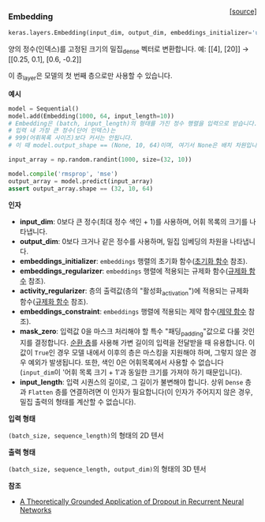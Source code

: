 <span style="float:right;">[[source]](https://github.com/keras-team/keras/blob/master/keras/layers/embeddings.py#L16)</span>
### Embedding

```python
keras.layers.Embedding(input_dim, output_dim, embeddings_initializer='uniform', embeddings_regularizer=None, activity_regularizer=None, embeddings_constraint=None, mask_zero=False, input_length=None)
```

양의 정수(인덱스)를 고정된 크기의 밀집<sub>dense</sub> 벡터로 변환합니다.
예: [[4], [20]] → [[0.25, 0.1], [0.6, -0.2]]

이 층<sub>layer</sub>은 모델의 첫 번째 층으로만 사용할 수 있습니다.

__예시__


```python
model = Sequential()
model.add(Embedding(1000, 64, input_length=10))
# Embedding은 (batch, input_length)의 형태를 가진 정수 행렬을 입력으로 받습니다.
# 입력 내 가장 큰 정수(단어 인덱스)는
# 999(어휘목록 사이즈)보다 커서는 안됩니다.
# 이 때 model.output_shape == (None, 10, 64)이며, 여기서 None은 배치 차원입니다.

input_array = np.random.randint(1000, size=(32, 10))

model.compile('rmsprop', 'mse')
output_array = model.predict(input_array)
assert output_array.shape == (32, 10, 64)
```

__인자__

- __input_dim__: 0보다 큰 정수(최대 정수 색인 + 1)를 사용하며, 어휘 목록의 크기를 나타냅니다.  
- __output_dim__: 0보다 크거나 같은 정수를 사용하며, 밀집 임베딩의 차원을 나타냅니다.
- __embeddings_initializer__: `embeddings` 행렬의 초기화 함수([초기화 함수](../initializers.md) 참조).
- __embeddings_regularizer__: `embeddings` 행렬에 적용되는 규제화 함수([규제화 함수](../regularizers.md) 참조).
- __activity_regularizer__: 층의 출력값(층의 "활성화<sub>activation</sub>")에 적용되는 규제화 함수([규제화 함수](../regularizers.md) 참조).
- __embeddings_constraint__: `embeddings` 행렬에 적용되는
    제약 함수([제약 함수](../constraints.md) 참조).
- __mask_zero__: 입력값 0을 마스크 처리해야 할 특수 "패딩<sub>padding</sub>"값으로
    다룰 것인지를 결정합니다.
    [순환 층](recurrent.md)를 사용해 가변
    길이의 입력을 전달받을 때 유용합니다.
    이 값이 `True`인 경우 모델 내에서 이후의 층은
    마스킹을 지원해야 하며, 그렇지 않은 경우 예외가 발생됩니다.
    또한, 색인 0은 어휘목록에서 사용할 수 없습니다(`input_dim`이 '어휘 목록 크기 + 1'과
    동일한 크기를 가져야 하기 때문입니다).
- __input_length__: 입력 시퀀스의 길이로, 그 길이가 불변해야 합니다.
    상위 `Dense` 층과 `Flatten` 층를 연결하려면
    이 인자가 필요합니다(이 인자가 주어지지 않은 경우, 밀집 출력의 형태를 계산할 수 없습니다).

__입력 형태__

`(batch_size, sequence_length)`의 형태의 2D 텐서

__출력 형태__

`(batch_size, sequence_length, output_dim)`의 형태의 3D 텐서

__참조__

- [A Theoretically Grounded Application of Dropout in
   Recurrent Neural Networks](http://arxiv.org/abs/1512.05287)
    
